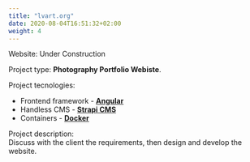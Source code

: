 ```yaml
---
title: "lvart.org"
date: 2020-08-04T16:51:32+02:00
weight: 4
---
```


Website: Under Construction

Project type: **Photography Portfolio Webiste**.

Project tecnologies:
- Frontend framework - [**Angular**](https://angular.io/) 
- Handless CMS - [**Strapi CMS**](https://strapi.io/)
- Containers - [**Docker**](https://www.docker.com/)

Project description:  
Discuss with the client the requirements, then design and develop the website.

